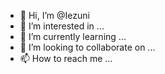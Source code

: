 - 👋 Hi, I’m @Iezuni
- 👀 I’m interested in ...
- 🌱 I’m currently learning ...
- 💞️ I’m looking to collaborate on ...
- 📫 How to reach me ...

<!---
Iezuni/Iezuni is a ✨ special ✨ repository because its `README.md` (this file) appears on your GitHub profile.
You can click the Preview link to take a look at your changes.
--->
